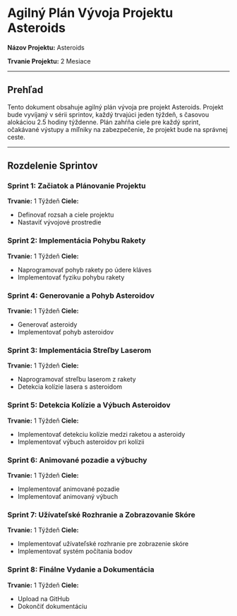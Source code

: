 # Agilný Plán Vývoja Projektu Asteroids

**Názov Projektu:** Asteroids

**Trvanie Projektu:** 2 Mesiace

---

## Prehľad

Tento dokument obsahuje agilný plán vývoja pre projekt Asteroids. Projekt bude vyvíjaný v sérii sprintov, každý trvajúci jeden týždeň, s časovou alokáciou 2.5 hodiny týždenne. Plán zahŕňa ciele pre každý sprint, očakávané výstupy a míľniky na zabezpečenie, že projekt bude na správnej ceste.

---

## Rozdelenie Sprintov

### Sprint 1: Začiatok a Plánovanie Projektu
**Trvanie:** 1 Týždeň
**Ciele:**
- Definovať rozsah a ciele projektu
- Nastaviť vývojové prostredie

### Sprint 2: Implementácia Pohybu Rakety
**Trvanie:** 1 Týždeň
**Ciele:**
- Naprogramovať pohyb rakety po údere kláves
- Implementovať fyziku pohybu rakety

### Sprint 4: Generovanie a Pohyb Asteroidov
**Trvanie:** 1 Týždeň
**Ciele:**
- Generovať asteroidy
- Implementovať pohyb asteroidov

### Sprint 3: Implementácia Streľby Laserom
**Trvanie:** 1 Týždeň
**Ciele:**
- Naprogramovať streľbu laserom z rakety
- Detekcia kolízie lasera s asteroidom

### Sprint 5: Detekcia Kolízie a Výbuch Asteroidov
**Trvanie:** 1 Týždeň
**Ciele:**
- Implementovať detekciu kolízie medzi raketou a asteroidy
- Implementovať výbuch asteroidov pri kolízii

### Sprint 6: Animované pozadie a výbuchy
**Trvanie:** 1 Týždeň
**Ciele:**
- Implementovať animované pozadie
- Implementovať animovaný výbuch

### Sprint 7: Užívateľské Rozhranie a Zobrazovanie Skóre
**Trvanie:** 1 Týždeň
**Ciele:**
- Implementovať užívateľské rozhranie pre zobrazenie skóre
- Implementovať systém počítania bodov

### Sprint 8: Finálne Vydanie a Dokumentácia
**Trvanie:** 1 Týždeň
**Ciele:**
- Upload na GitHub
- Dokončiť dokumentáciu

